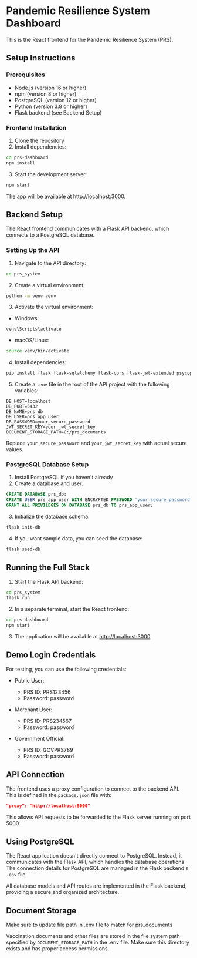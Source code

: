 # Pandemic Resilience System Dashboard

This is the React frontend for the Pandemic Resilience System (PRS).

## Setup Instructions

### Prerequisites

- Node.js (version 16 or higher)
- npm (version 8 or higher)
- PostgreSQL (version 12 or higher)
- Python (version 3.8 or higher)
- Flask backend (see Backend Setup)

### Frontend Installation

1. Clone the repository
2. Install dependencies:

```bash
cd prs-dashboard
npm install
```

3. Start the development server:

```bash
npm start
```

The app will be available at [http://localhost:3000](http://localhost:3000).

## Backend Setup

The React frontend communicates with a Flask API backend, which connects to a PostgreSQL database.

### Setting Up the API

1. Navigate to the API directory:

```bash
cd prs_system
```

2. Create a virtual environment:

```bash
python -m venv venv
```

3. Activate the virtual environment:

- Windows:
```bash
venv\Scripts\activate
```

- macOS/Linux:
```bash
source venv/bin/activate
```

4. Install dependencies:

```bash
pip install flask flask-sqlalchemy flask-cors flask-jwt-extended psycopg2-binary python-dotenv cryptography
```

5. Create a `.env` file in the root of the API project with the following variables:

```
DB_HOST=localhost
DB_PORT=5432
DB_NAME=prs_db
DB_USER=prs_app_user
DB_PASSWORD=your_secure_password
JWT_SECRET_KEY=your_jwt_secret_key
DOCUMENT_STORAGE_PATH=C:/prs_documents
```

Replace `your_secure_password` and `your_jwt_secret_key` with actual secure values.

### PostgreSQL Database Setup

1. Install PostgreSQL if you haven't already
2. Create a database and user:

```sql
CREATE DATABASE prs_db;
CREATE USER prs_app_user WITH ENCRYPTED PASSWORD 'your_secure_password';
GRANT ALL PRIVILEGES ON DATABASE prs_db TO prs_app_user;
```

3. Initialize the database schema:

```bash
flask init-db
```

4. If you want sample data, you can seed the database:

```bash
flask seed-db
```

## Running the Full Stack

1. Start the Flask API backend:

```bash
cd prs_system
flask run
```

2. In a separate terminal, start the React frontend:

```bash
cd prs-dashboard
npm start
```

3. The application will be available at [http://localhost:3000](http://localhost:3000)

## Demo Login Credentials

For testing, you can use the following credentials:

- Public User: 
  - PRS ID: PRS123456
  - Password: password

- Merchant User:
  - PRS ID: PRS234567
  - Password: password

- Government Official:
  - PRS ID: GOVPRS789
  - Password: password

## API Connection

The frontend uses a proxy configuration to connect to the backend API. This is defined in the `package.json` file with:

```json
"proxy": "http://localhost:5000"
```

This allows API requests to be forwarded to the Flask server running on port 5000.

## Using PostgreSQL

The React application doesn't directly connect to PostgreSQL. Instead, it communicates with the Flask API, which handles the database operations. The connection details for PostgreSQL are managed in the Flask backend's `.env` file.

All database models and API routes are implemented in the Flask backend, providing a secure and organized architecture.

## Document Storage

Make sure to update file path in .env file to match for prs_documents

Vaccination documents and other files are stored in the file system path specified by `DOCUMENT_STORAGE_PATH` in the .env file. Make sure this directory exists and has proper access permissions.
